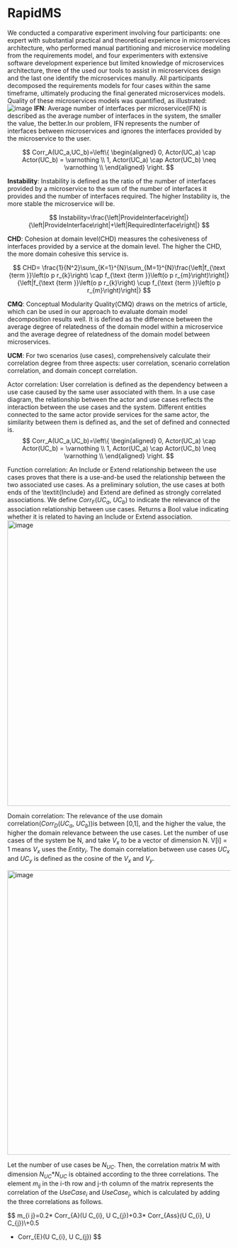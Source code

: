 # RapidMS
We conducted a comparative experiment involving four participants: one expert with substantial practical and theoretical experience in microservices architecture, who performed manual partitioning and microservice modeling from the requirements model, and four experimenters with extensive software development experience but limited knowledge of microservices architecture, three of the used our tools to assist in microservices design and the last one identify the microservices manully. All participants decomposed the requirements models for four cases within the same timeframe, ultimately producing the final generated microservices models. Quality of these microservices models was quantified, as illustrated:
![image](https://user-images.githubusercontent.com/132594916/236363381-88c956f3-4a54-4eee-b018-d62d01ddbc69.png)
**IFN**: Average number of interfaces per microservice(IFN) is described as the average number of interfaces in the system, the smaller the value, the better.In our problem, IFN represents the number of interfaces between microservices and ignores the interfaces provided by the microservice to the user.  

$$
Corr_A(UC_a,UC_b)=\left\{ \begin{aligned} 0, Actor(UC_a) \cap Actor(UC_b) = \varnothing \\ 1, Actor(UC_a) \cap Actor(UC_b) \neq \varnothing  \\
\end{aligned}
\right.
$$

**Instability**: Instability is defined as the ratio of the number of interfaces provided by a microservice to the sum of the number of interfaces it provides and the number of interfaces required. The higher Instability is, the more stable the microservice will be.

$$
Instability=\frac{\left|ProvideInterface\right|}{\left|ProvideInterface\right|+\left|RequiredInterface\right|}
$$

**CHD**: Cohesion at domain level(CHD) measures the cohesiveness of interfaces provided by a service at the domain level. The higher the CHD, the more domain cohesive this service is.

$$
CHD= \frac{1}{N^2}\sum_{K=1}^{N}\sum_{M=1}^{N}\frac{\left|f_{\text {term }}\left(o p r_{k}\right) \cap f_{\text {term }}\left(o p r_{m}\right)\right|}{\left|f_{\text {term }}\left(o p r_{k}\right) \cup f_{\text {term }}\left(o p r_{m}\right)\right|}
$$

**CMQ**: Conceptual Modularity Quality(CMQ) draws on the metrics of article, which can be used in our approach to evaluate domain model decomposition results well. It is defined as the difference between the average degree of relatedness of the domain model within a microservice and the average degree of relatedness of the domain model between microservices.

**UCM**: For two scenarios (use cases), comprehensively calculate their correlation degree from three aspects: user correlation, scenario correlation correlation, and domain concept correlation. 

Actor correlation: User correlation is defined as the dependency between a use case caused by the same user associated with them. In a use case diagram, the relationship between the actor and use cases reflects the interaction between the use cases and the system. Different entities connected to the same actor provide services for the same actor, the similarity between them is defined as, and the set of defined and connected is.
$$
Corr_A(UC_a,UC_b)=\left\{
\begin{aligned}
0, Actor(UC_a) \cap Actor(UC_b) = \varnothing \\
1, Actor(UC_a) \cap Actor(UC_b) \neq \varnothing  \\
\end{aligned}
\right.
$$

Function correlation: An Include or Extend relationship between the use cases proves that there is a use-and-be used the relationship between the two associated use cases. As a preliminary solution, the use cases at both ends of the \textit{Include} and Extend are defined as strongly correlated associations. We define $Corr_F$($UC_a$, $UC_b$) to indicate the relevance of the association relationship between use cases. Returns a Bool value indicating whether it is related to having an Include or Extend association.
<img width="643" alt="image" src="https://user-images.githubusercontent.com/132594916/236365921-6fa3001d-bad3-4580-8359-7a7a39835ffe.png">



Domain correlation: The relevance of the use domain correlation($Corr_D$($UC_a$, $UC_b$))is between [0,1], and the higher the value, the higher the domain relevance between the use cases. Let the number of use cases of the system be N, and take $V_{x}$ to be a vector of dimension N. V[i] = 1 means $V_{x}$ uses the $Entity_i$. The domain correlation between use cases $UC_x$ and $UC_y$ is defined as the cosine of the $V_{x}$ and $V_{y}$.

<img width="641" alt="image" src="https://user-images.githubusercontent.com/132594916/236365945-055705aa-7c51-4f12-9cd1-312406177ec5.png">



Let the number of use cases be $N_{UC}$. Then, the correlation matrix M with dimension $N_{UC}$*$N_{UC}$ is obtained according to the three correlations. The element $m_{ij}$ in the i-th row and j-th column of the matrix represents the correlation of the $UseCase_i$ and $UseCase_j$,  which is calculated by adding the three correlations as follows. 

$$
m_{i j}=0.2* Corr_{A}(U C_{i}, U C_{j})+0.3* Corr_{Ass}(U C_{i}, U C_{j})\\+0.5
* Corr_{E}(U C_{i}, U C_{j})
$$
